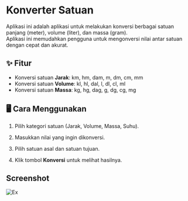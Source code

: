 # Konverter Satuan

Aplikasi ini adalah aplikasi untuk melakukan konversi berbagai satuan panjang (meter), volume (liter), dan massa (gram).  
Aplikasi ini memudahkan pengguna untuk mengonversi nilai antar satuan dengan cepat dan akurat.

## ✨ Fitur
- Konversi satuan **Jarak**: km, hm, dam, m, dm, cm, mm
- Konversi satuan **Volume**: kl, hl, dal, l, dl, cl, ml
- Konversi satuan **Massa**: kg, hg, dag, g, dg, cg, mg

## 🖥️ Cara Menggunakan
1. Pilih kategori satuan (Jarak, Volume, Massa, Suhu).
2. Masukkan nilai yang ingin dikonversi.

3. Pilih satuan asal dan satuan tujuan.
4. Klik tombol **Konversi** untuk melihat hasilnya.

## Screenshot
![Ex](https://github.com/user-attachments/assets/3a4d5738-8222-4443-93e1-33432ed446e2)
